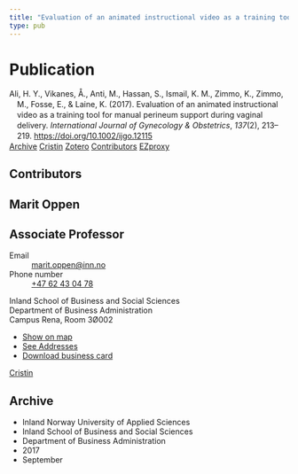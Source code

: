 ```yaml
---
title: "Evaluation of an animated instructional video as a training tool for manual perineum support during vaginal delivery"
type: pub
---
```

<h1>Publication</h1>
<article id="csl-bib-container-AE5I7X2R" class="csl-bib-container">
  <div class="csl-bib-body" style="line-height: 1.35; padding-left: 1em; text-indent:-1em;">
  <div class="csl-entry">Ali, H. Y., Vikanes, &#xC5;., Anti, M., Hassan, S., Ismail, K. M., Zimmo, K., Zimmo, M., Fosse, E., &amp; Laine, K. (2017). Evaluation of an animated instructional video as a training tool for manual perineum support during vaginal delivery. <i>International Journal of Gynecology &amp; Obstetrics</i>, <i>137</i>(2), 213&#x2013;219. <a href="https://doi.org/10.1002/ijgo.12115">https://doi.org/10.1002/ijgo.12115</a></div>
</div>
  <div class="csl-bib-buttons">
    <a href="#taxonomy-article-AE5I7X2R" class="csl-bib-button">Archive</a>
    <a href="https://app.cristin.no/results/show.jsf?id=1491426" alt="Cristin URL" class="csl-bib-button">Cristin</a>
    <a href="http://zotero.org/groups/5022929/items/AE5I7X2R" alt="Zotero URL" class="csl-bib-button">Zotero</a>
    <a href="#contributors-article-AE5I7X2R" class="csl-bib-button">Contributors</a>
    <a href="http://ezproxy.inn.no/login?url=https://doi.org/10.1002/ijgo.12115" class="csl-bib-button">EZproxy</a>
  </div>
  <div id="csl-bib-meta-container-AE5I7X2R"></div>
</article>
<div id="csl-bib-meta-AE5I7X2R" class="csl-bib-meta">
  <article id="contributors-article-AE5I7X2R" class="contributors-article">
    <h1>Contributors</h1>
    <div class="personas">
<div class="vrtx-hinn-person-card">
<div class="photo">
<i class="lar la-user-circle missing-person"></i>
</div>
<div class="info">
<hgroup><h1>Marit Oppen</h1>
<h2>Associate Professor</h2>
</hgroup><dl>
<dt>Email</dt>
<dd>
<a href="mailto:marit.oppen@inn.no">marit.oppen@inn.no</a>
</dd>
<dt>Phone number</dt>
<dd><a href="tel:+4762430478">
+47 62 43 04 78
</a></dd>
</dl>
<p>
Inland School of Business and Social Sciences<br>
Department of Business Administration<br>
Campus Rena,
Room 3Ø002
</p>
<ul class="vrtx-hinn-links">
<li><a href="https://www.google.com/maps?q=61.13620,11.37454">Show on map</a></li>
<li><a href="https://www.inn.no/english/find-an-employee/marit-oppen.html#vrtx-hinn-addresses">See Addresses</a></li>
<li><a href="https://www.inn.no/english/find-an-employee/marit-oppen.html?vrtx=vcf">Download business card</a></li>
</ul>
</div>
</div>
<a href="https://app.cristin.no/persons/show.jsf?id=325250" alt="Cristin URL" class="personas-cristin">Cristin</a>
</div>
  </article>
  <article id="taxonomy-article-AE5I7X2R" class="taxonomy-article">
    <h1>Archive</h1>
    <ul>
      <li>Inland Norway University of Applied Sciences</li>
      <li>Inland School of Business and Social Sciences</li>
      <li>Department of Business Administration</li>
      <li>2017</li>
      <li>September</li>
    </ul>
  </article>
</div>
